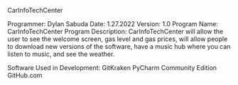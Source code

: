 CarInfoTechCenter

Programmer: Dylan Sabuda
Date: 1.27.2022
Version: 1.0
Program Name: CarInfoTechCenter
Program Description: CarInfoTechCenter will allow the user to see the welcome screen, gas level and gas prices, will allow people to download new versions of the software, have a music hub where you can listen to music, and see the weather.

Software Used in Development: 
GitKraken
PyCharm Community Edition
GitHub.com